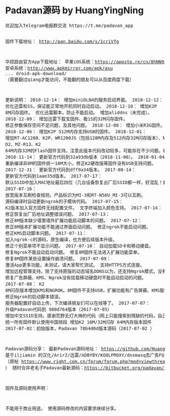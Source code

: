 <h1>Padavan源码 by HuangYingNing</h1>
<pre>
欢迎加入Telegram电报群交流 https://t.me/padavan_app

固件下载地址：
http://pan.baidu.com/s/1criVfg

华硕路由官方App下载地址：
苹果iOS系统：https://appsto.re/cn/8hNN9.i
安卓系统：http://www.apkmirror.com/apk/asu ... droid-apk-download/   （需要翻过qiang才能访问，不能翻的朋友可以从百度网盘下载）

更新说明：
2018-12-14：
增加miniDLNA的服务启动界面。
2018-12-12：
优化迅雷和SS，保证能正常地开机同时自动启动。
2018-12-10：
增加K2P 8M闪存固件。
优化迅雷脚本，防止不能启动。
增加aliddns（未完成）。
2018-12-09：
增加迅雷下载宝固件、极1S的32M闪存固件。
修正参数保存空间不足问题，及其他问题。
2018-12-08：
增加小米R3G固件。
2018-12-06：
增加K2P 512M内存支持USB的固件。
2018-12-01：
增加RT-AC1200、K2P、WR1200JS（包括128M内存及512内存32M闪存版本）、NEWIFI3 D2、MZ-R13、K2 64M内存32M的Flash固件支持。注意此版本代码改动较多，可能存在不少问题。编译时间较长，加入电报群（地址见后）可下载最新文件。
2018-11-14：
更新官方代码到32a93db版本（2018-11-06）。
2018-01-04：
重新编译非8M的固件统一16M大小，修正K2硬改版等固件没有USB支持问题。
2017-12-31：
更新官方代码到dff9a34版本。
2017-08-14：
更新官方代码到1aae35d版本。
2017-07-17：
默认SSID中加入MAC地址最后四位（几台设备恢复出厂后SSID都一样，好混乱！好像开源的系统默认SSID都不带MAC，商业化或闭源系统都带，打破一下常规吧）。
2017-07-16：
放宽版本互刷检查规则，产品标识为MI-3和RT-N56U_MI-3可以互刷。
源码编译时自动更新ngrok的子模块代码。
2017-07-15：
K2版本加入官方固件无线配置文件。
文字终端加入颜色支持。
2017-07-14：
修正恢复出厂后地址调整错误问题。
2017-07-13：
修正8M版本缺少墙里墙外扩展功能启动脚本的问题。
2017-07-12：
修正8M版本扩展功能不能通过界面启动问题。
修正ngrok不能启动问题。
修正KMS启动脚本问题。
2017-07-11：
加入ngrok-c的源码，原生编译，也方便后续版本升级。
修正个别菜单项不显示问题。
2017-07-10：
自动加载SD卡和移动硬盘。
修复Ngrok不能自动启动问题。
修复8M固件无法进入扩展功能菜单。
修复8M固件某些设置操作崩溃问题。
2017-07-09：
激活App更多功能，未测试，请大家帮忙测试。
支持HTTPS方式连接。
增加远程管理支持。除了支持原版的动态域名DDNS以为，还支持Ngrok模式，没有公网IP也能远程管理。
修复广告屏蔽、KMS、Ngrok没有挂载移动硬盘时不能自动启动的问题。
2017-07-08：
K2 8M闪存版本增加KMS和NGROK。8M固件不支持USB，扩展功能有广告屏蔽、KMS服务器、墙里墙外、Ngrok。
修正Ngrok的启动脚本错误。
服务器配置好自动上传，下次编译朋友们可以在线等了。
2017-07-07：
升级Padavan代码到 980d764版本（2017-07-05）
增加中文SSID支持。感谢荒野无灯大神的代码（网上只能搜索到残缺的代码，自己胡乱补全了一下，感觉像古人得到一本残缺的武功宝典自己修炼。代码已上传源码库，如果荒野无灯大神看到希望能指正错误）
统一所有固件默认使用中国频段
增加K2 16M/32M闪存 64M内存版本固件
2017-07-02：初始版本，Padavan 78b4d0d版本源码（2017-07-02 ）

Padavan源码分享：
最新Padavan源码地址： https://github.com/HuangYingNing/rt-n56u
基于iljiamin 的汉化/Arir2/迅雷/ADBYBY/KOOLPROXY/dnsmasq去广告FQ 源码 https://github.com/bkye/rt-n56u  （原帖 https://www.right.com.cn/forum/forum.php?mod=viewthread&tid=216667 ）
随时合并老毛子Padavan最新源码：https://bitbucket.org/padavan/rt-n56u/src

固件及源码使用声明：

不能用于商业用途。
使用源码修改的内容要求继续分享。
</pre>
